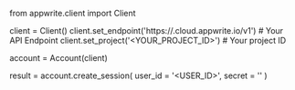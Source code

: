 from appwrite.client import Client

client = Client()
client.set_endpoint('https://<REGION>.cloud.appwrite.io/v1') # Your API Endpoint
client.set_project('<YOUR_PROJECT_ID>') # Your project ID

account = Account(client)

result = account.create_session(
    user_id = '<USER_ID>',
    secret = '<SECRET>'
)

